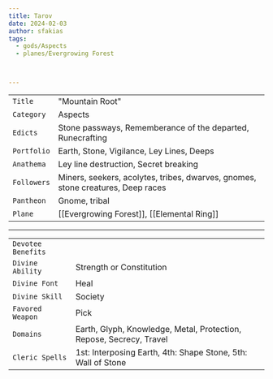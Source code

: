 ```yaml
---
title: Tarov
date: 2024-02-03
author: sfakias
tags:
  - gods/Aspects
  - planes/Evergrowing Forest



---
```

| | |
| --- | --- |
| `Title` | "Mountain Root" |
| `Category` | Aspects |
| `Edicts` | Stone passways, Rememberance of the departed, Runecrafting |
| `Portfolio` | Earth, Stone, Vigilance, Ley Lines, Deeps |
| `Anathema` | Ley line destruction, Secret breaking |
| `Followers` | Miners, seekers, acolytes, tribes, dwarves, gnomes, stone creatures, Deep races |
| `Pantheon` | Gnome, tribal |
| `Plane` | [[Evergrowing Forest]], [[Elemental Ring]] |

---
| | |
| --- | --- |
| `Devotee Benefits` |
| `Divine Ability` | Strength or Constitution |
| `Divine Font` | Heal |
| `Divine Skill` | Society |
| `Favored Weapon` | Pick |
| `Domains` | Earth, Glyph, Knowledge, Metal, Protection, Repose, Secrecy, Travel |
| `Cleric Spells` | 1st: Interposing Earth, 4th: Shape Stone, 5th: Wall of Stone |
